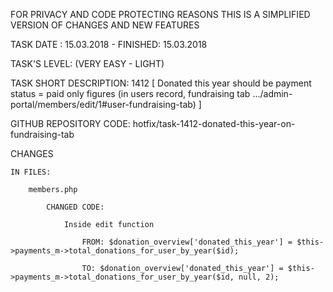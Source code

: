 FOR PRIVACY AND CODE PROTECTING REASONS THIS IS A SIMPLIFIED VERSION OF CHANGES AND NEW FEATURES

TASK DATE : 15.03.2018 - FINISHED: 15.03.2018

TASK'S LEVEL: (VERY EASY - LIGHT)

TASK SHORT DESCRIPTION: 1412 [
								Donated this year should be payment status = paid only figures 
								(in users record, fundraising tab .../admin-portal/members/edit/1#user-fundraising-tab)
							]
							
GITHUB REPOSITORY CODE: hotfix/task-1412-donated-this-year-on-fundraising-tab

CHANGES
 
	IN FILES: 
		
		members.php

			CHANGED CODE:
			
				Inside edit function 
			
					FROM: $donation_overview['donated_this_year'] = $this->payments_m->total_donations_for_user_by_year($id);
					
					TO: $donation_overview['donated_this_year'] = $this->payments_m->total_donations_for_user_by_year($id, null, 2);
